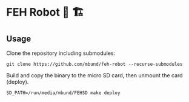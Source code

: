 # FEH Robot :robot: :building_construction:

## Usage

Clone the repository including submodules:

```
git clone https://github.com/mbund/feh-robot --recurse-submodules
```

Build and copy the binary to the micro SD card, then unmount the card (deploy).

```
SD_PATH=/run/media/mbund/FEHSD make deploy
```
